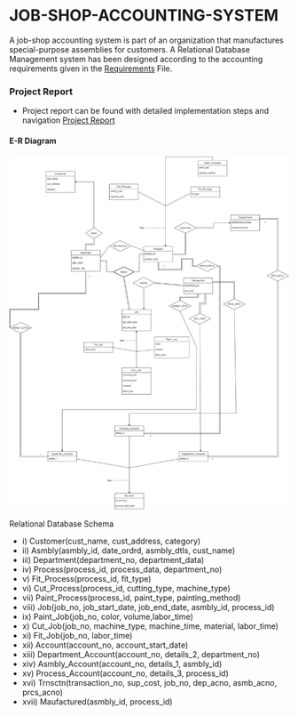 # JOB-SHOP-ACCOUNTING-SYSTEM

A job-shop accounting system is part of an organization that manufactures special-purpose assemblies for customers. 
A Relational Database Management system has been designed according to the accounting requirements given in the [Requirements](./Project_Requirements.pdf) File.

### Project Report
  * Project report can be found with detailed implementation steps and navigation [Project Report](./DB_REPORT.pdf)

####                                        E-R Diagram

![ER_Diagram](./ER-Diagram.png) 

Relational Database Schema 
 * i) Customer(cust_name, cust_address, category)
 * ii) Asmbly(asmbly_id, date_ordrd, asmbly_dtls, cust_name)
 * iii) Department(department_no, department_data)
 * iv) Process(process_id, process_data, department_no)
 * v) Fit_Process(process_id, fit_type)
 * vi) Cut_Process(process_id, cutting_type, machine_type)
 * vii) Paint_Process(process_id, paint_type, painting_method)
 * viii) Job(job_no, job_start_date, job_end_date, asmbly_id, process_id)
 * ix) Paint_Job(job_no, color, volume,labor_time)
 * x) Cut_Job(job_no, machine_type, machine_time, material, labor_time)
 * xi) Fit_Job(job_no, labor_time)
 * xii) Account(account_no, account_start_date)
 * xiii) Department_Account(account_no, details_2, department_no)
 * xiv) Asmbly_Account(account_no, details_1, asmbly_id)
 * xv) Process_Account(account_no, details_3, process_id)
 * xvi) Trnsctn(transaction_no, sup_cost, job_no, dep_acno, asmb_acno, prcs_acno)
 * xvii) Maufactured(asmbly_id, process_id)

